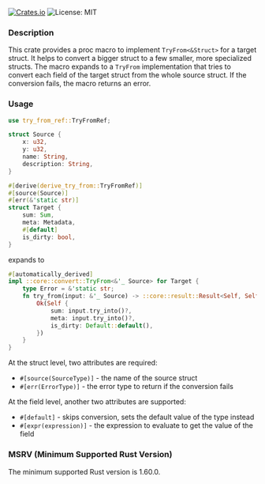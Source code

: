 [![Crates.io](https://img.shields.io/crates/v/derive-try-from-ref)](https://crates.io/crates/derive-try-from-ref)
![License: MIT](https://img.shields.io/crates/l/derive-try-from-ref)

### Description
This crate provides a proc macro to implement `TryFrom<&Struct>` for a target struct. It helps to convert a bigger struct to a few smaller, more specialized structs. The macro expands to a `TryFrom` implementation that tries to convert each field of the target struct from the whole source struct. If the conversion fails, the macro returns an error.

### Usage
```rust
use try_from_ref::TryFromRef;

struct Source {
    x: u32,
    y: u32,
    name: String,
    description: String,
}

#[derive(derive_try_from::TryFromRef)]
#[source(Source)]
#[err(&'static str)]
struct Target {
    sum: Sum,
    meta: Metadata,
    #[default]
    is_dirty: bool,
}
```
expands to
```rust
#[automatically_derived]
impl ::core::convert::TryFrom<&'_ Source> for Target {
    type Error = &'static str;
    fn try_from(input: &'_ Source) -> ::core::result::Result<Self, Self::Error> {
        Ok(Self {
            sum: input.try_into()?,
            meta: input.try_into()?,
            is_dirty: Default::default(),
        })
    }
}
```

At the struct level, two attributes are required:
- `#[source(SourceType)]` - the name of the source struct
- `#[err(ErrorType)]` - the error type to return if the conversion fails

At the field level, another two attributes are supported:
- `#[default]` - skips conversion, sets the default value of the type instead
- `#[expr(expression)]` - the expression to evaluate to get the value of the field

### MSRV (Minimum Supported Rust Version)
The minimum supported Rust version is 1.60.0.